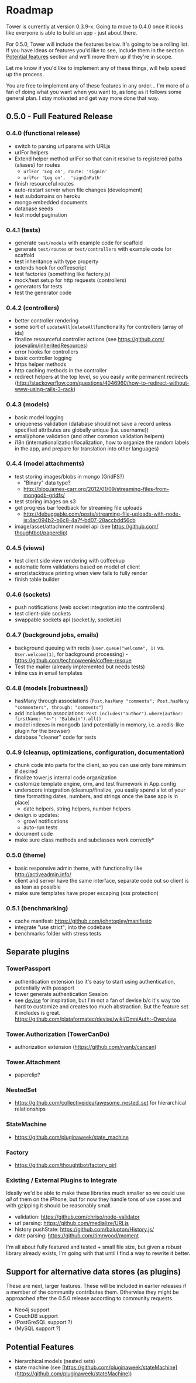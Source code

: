 # Roadmap

Tower is currently at version 0.3.9-x.  Going to move to 0.4.0 once it looks like everyone is able to build an app - just about there.

For 0.5.0, Tower will include the features below.  It's going to be a rolling list.  If you have ideas or features you'd like to see, include them in the section [Potential features](#potential-features) section and we'll move them up if they're in scope.

Let me know if you'd like to implement any of these things, will help speed up the process.

You are free to implement any of these features in any order… I'm more of a fan of doing what you want when you want to, as long as it follows some general plan.  I stay motivated and get way more done that way.

<a name="features-0.5.0" href="features-0.5.0"></a>

## 0.5.0 - Full Featured Release

### 0.4.0 (functional release)

- switch to parsing url params with URI.js
- urlFor helpers
- Extend helper method urlFor so that can it resolve to registered paths (aliases) for routes 
  - `urlFor 'Log on', route: 'signIn'`
  - `urlFor 'Log on',  'signInPath'`
- finish resourceful routes
- auto-restart server when file changes (development)
- test subdomains on heroku
- mongo embedded documents
- database seeds
- test model pagination

### 0.4.1 (tests)

- generate `test/models` with example code for scaffold
- generate `test/routes` or `test/controllers` with example code for scaffold
- test inheritance with type property
- extends hook for coffeescript
- test factories (something like factory.js)
- mock/test setup for http requests (controllers)
- generators for tests
- test the generator code

### 0.4.2 (controllers)

- better controller rendering
- some sort of `updateAll`|`deleteAll` ​functionality for controllers (array of ids)
- finalize resourceful controller actions (see https://github.com/​josevalim/inheritedResources)
- error hooks for controllers
- basic controller logging
- https helper methods
- http caching methods in the controller
- redirect helpers at the top level, so you easily write permanent redirects (http://stackoverflow.com/​questions/4046960/how-to-​redirect-without-www-using-​rails-3-rack)

### 0.4.3 (models)

- basic model logging
- uniqueness validation (database should not save a record unless specified attributes are globally unique (i.e. username))
- email/phone validation (and other common validation helpers)
- i18n (internationalization/​localization, how to organize the random labels in the app, and prepare for translation into other languages)

### 0.4.4 (model attachments)

- test storing images/blobs in mongo (GridFS?)
  - "Binary" data type?
  - http://blog.james-carr.org/2012/01/09/streaming-files-from-mongodb-gridfs/
- test storing images on s3
- get progress bar feedback for streaming file uploads
  - http://debuggable.com/posts/streaming-file-uploads-with-node-js:4ac094b2-b6c8-4a7f-bd07-28accbdd56cb
- image/asset/attachment model api (see https://github.com/​thoughtbot/paperclip)

### 0.4.5 (views)

- test client side view rendering with coffeekup
- automatic form validations based on model of client
- error/stacktrace printing when view fails to fully render
- finish table builder

### 0.4.6 (sockets)

- push notifications (web socket integration into the controllers)
- test client-side sockets
- swappable sockets api (socket.ly, socket.io)

### 0.4.7 (background jobs, emails)

- background queuing with redis (`User.queue("welcome", 1)` vs. `User.welcome(1)`, for background processing) - https://github.com/technoweenie/coffee-resque
- Test the mailer (already implemented but needs tests)
- inline css in email templates

### 0.4.8 (models [robustness])

- hasMany through associations (`Post.hasMany "comments"; Post.hasMany "commenters", through: "comments"`)
- add includes to associations: `Post.includes("​author").where(author: firstName: "=~": "Baldwin").all()`
- model indexes in mongodb (and potentially in memory, i.e. a redis-like plugin for the browser)
- database "cleaner" code for tests

### 0.4.9 (cleanup, optimizations, configuration, documentation)

- chunk code into parts for the client, so you can use only bare minimum if desired
- finalize tower.js internal code organization
- customize template engine, orm, and test framework in App.config
- underscore integration (cleanup/finalize, you easily spend a lot of your time formatting dates, numbers, and strings once the base app is in place)
  - date helpers, string helpers, number helpers
- design.io updates:
  - growl notifications
  - auto-run tests
- document code
- make sure class methods and subclasses work correctly*

### 0.5.0 (theme)

- basic responsive admin theme, with functionality like http://activeadmin.info/
- client and server have the same interface, separate code out so client is as lean as possible
- make sure templates have proper escaping (xss protection)

### 0.5.1 (benchmarking)

- cache manifest: https://github.com/​johntopley/manifesto
- integrate "use strict"; into the codebase
- benchmarks folder with stress tests

## Separate plugins

### TowerPassport

- authentication extension (so it's easy to start using authentication, potentially with passport
- tower generate authentication Session
- see [devise](https://github.com/plataformatec/devise) for inspiration, but I'm not a fan of devise b/c it's way too hard to customize and creates too much abstraction.  But the feature set it includes is great.  https://github.com/plataformatec/devise/wiki/OmniAuth:-Overview

### Tower.Authorization (TowerCanDo)

- authorization extension (https://github.com/ryanb/​cancan)

### Tower.Attachment

- paperclip?

### NestedSet

- https://github.com/collectiveidea/awesome_nested_set for hierarchical relationships

### StateMachine

- https://github.com/pluginaweek/state_machine

### Factory

- https://github.com/thoughtbot/factory_girl

### Existing / External Plugins to Integrate

Ideally we'd be able to make these libraries much smaller so we could use _all_ of them on the iPhone, but for now they handle tons of use cases and with gzipping it should be reasonably small.

- validation: https://github.com/chriso/node-validator
- url parsing: https://github.com/medialize/URI.js
- history pushState: https://github.com/balupton/History.js/
- date parsing: https://github.com/timrwood/moment

I'm all about fully featured and tested + small file size, but given a robust library already exists, I'm going with that until I find a way to rewrite it better.

## Support for alternative data stores (as plugins) 

These are next, larger features.  These will be included in earlier releases if a member of the community contributes them.  Otherwise they might be approached after the 0.5.0 release according to community requests.

- Neo4j support
- CouchDB support
- (PostGreSQL support ?)
- (MySQL support ?)

<a name="potential-features" href="potential-features"></a>

## Potential Features

- hierarchical models (nested sets)
- state machine (see [https://github.com/pluginaweek/stateMachine](https://github.com/pluginaweek/stateMachine))
